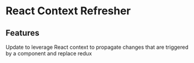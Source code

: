 # React Context Refresher

## Features

Update to leverage React context to propagate changes that are triggered by a component and replace redux<br />
